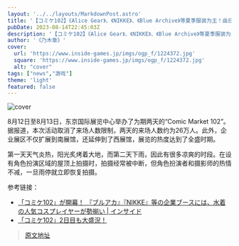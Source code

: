 ```yaml
---
layout: '../../layouts/MarkdownPost.astro'
title: '【コミケ102】《Alice Gear》、《NIKKE》、《Blue Archive》等夏季服装为主！由日中美女Cosplayer扮演的游戏角色15选【共70张照片】'
pubDate: 2023-08-14T22:45:03Z
description: '【コミケ102】《Alice Gear》、《NIKKE》、《Blue Archive》等夏季服装为主！由日中美女Cosplayer扮演的游戏角色15选【共70张照片】'
author: '《乃木章》'
cover:
  url: 'https://www.inside-games.jp/imgs/ogp_f/1224372.jpg'
  square: 'https://www.inside-games.jp/imgs/ogp_f/1224372.jpg'
  alt: "cover"
tags: ["news","游戏"]
theme: 'light'
featured: false
---
```


![cover](https://www.inside-games.jp/imgs/ogp_f/1224372.jpg)

8月12日至8月13日，东京国际展览中心举办了为期两天的“Comic Market 102”。据报道，本次活动取消了来场人数限制，两天的来场人数约为26万人。此外，企业展区不仅扩展到南展馆，还延伸到了西展馆，展览的热度达到了全盛时期。

第一天天气炎热，阳光炙烤着大地，而第二天下雨，因此有很多凉爽的时段。在设有角色扮演区域的屋顶上拍摄时，拍摄经常被中断，但角色扮演者和摄影师的热情不减，一旦雨停就立即恢复拍摄。

参考链接：
- [「コミケ102」が開幕！ 『ブルアカ』『NIKKE』等の企業ブースには、水着の人気コスプレイヤーが勢揃い | インサイド](https://www.inside-games.jp/article/2023/08/12/147799.html)
- [「コミケ102」2日目も大盛況！](https://www.inside-games.jp/article/2023/08/13/147817.html)

>[原文地址](https://www.inside-games.jp/article/2023/08/15/147844.html)  